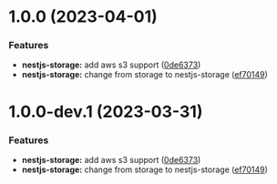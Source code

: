 # 1.0.0 (2023-04-01)


### Features

* **nestjs-storage:** add aws s3 support ([0de6373](https://github.com/tsangste/nx-package-test/commit/0de6373b2cfe440e0efc1c58cb74f543592a7358))
* **nestjs-storage:** change from storage to nestjs-storage ([ef70149](https://github.com/tsangste/nx-package-test/commit/ef701492565f35913168d6791100b888855bed35))

# 1.0.0-dev.1 (2023-03-31)


### Features

* **nestjs-storage:** add aws s3 support ([0de6373](https://github.com/tsangste/nx-package-test/commit/0de6373b2cfe440e0efc1c58cb74f543592a7358))
* **nestjs-storage:** change from storage to nestjs-storage ([ef70149](https://github.com/tsangste/nx-package-test/commit/ef701492565f35913168d6791100b888855bed35))
